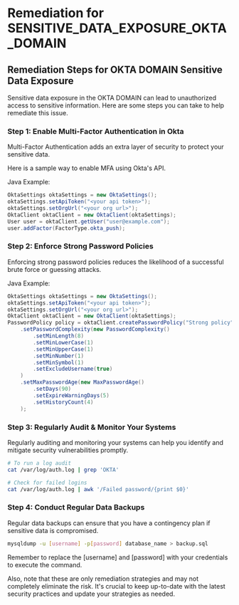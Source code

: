 # Remediation for SENSITIVE_DATA_EXPOSURE_OKTA_DOMAIN

## Remediation Steps for OKTA DOMAIN Sensitive Data Exposure

Sensitive data exposure in the OKTA DOMAIN can lead to unauthorized access to sensitive information. Here are some steps you can take to help remediate this issue.

### Step 1: Enable Multi-Factor Authentication in Okta

Multi-Factor Authentication adds an extra layer of security to protect your sensitive data.

Here is a sample way to enable MFA using Okta's API.

Java Example:

```java
OktaSettings oktaSettings = new OktaSettings();
oktaSettings.setApiToken("<your api token>");
oktaSettings.setOrgUrl("<your org url>");
OktaClient oktaClient = new OktaClient(oktaSettings);
User user = oktaClient.getUser("user@example.com");
user.addFactor(FactorType.okta_push);
```

### Step 2: Enforce Strong Password Policies

Enforcing strong password policies reduces the likelihood of a successful brute force or guessing attacks.

Java Example:

```java
OktaSettings oktaSettings = new OktaSettings();
oktaSettings.setApiToken("<your api token>");
oktaSettings.setOrgUrl("<your org url>");
OktaClient oktaClient = new OktaClient(oktaSettings);
PasswordPolicy policy = oktaClient.createPasswordPolicy("Strong policy")
    .setPasswordComplexity(new PasswordComplexity()
        .setMinLength(8)
        .setMinLowerCase(1)
        .setMinUpperCase(1)
        .setMinNumber(1)
        .setMinSymbol(1)
        .setExcludeUsername(true)
    )
    .setMaxPasswordAge(new MaxPasswordAge()
        .setDays(90)
        .setExpireWarningDays(5)
        .setHistoryCount(4)
    );
```

### Step 3: Regularly Audit & Monitor Your Systems
Regularly auditing and monitoring your systems can help you identify and mitigate security vulnerabilities promptly.

```bash
# To run a log audit
cat /var/log/auth.log | grep 'OKTA'

# Check for failed logins
cat /var/log/auth.log | awk '/Failed password/{print $0}'
```

### Step 4: Conduct Regular Data Backups

Regular data backups can ensure that you have a contingency plan if sensitive data is compromised.

```bash
mysqldump -u [username] -p[password] database_name > backup.sql
```
Remember to replace the [username] and [password] with your credentials to execute the command. 

Also, note that these are only remediation strategies and may not completely eliminate the risk. It's crucial to keep up-to-date with the latest security practices and update your strategies as needed.
